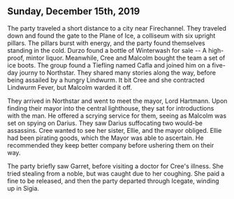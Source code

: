 ## Sunday, December 15th, 2019

The party traveled a short distance to a city near Firechannel.
They traveled down and found the gate to the Plane of Ice, a colliseum with six upright pillars.
The pillars burst with energy, and the party found themselves standing in the cold.
Durzo found a bottle of Winterwash for sale -- A high-proof, mintor liquor.
Meanwhile, Cree and Malcolm bought the team a set of ice boots.
The group found a Tiefling named Cafla and joined him on a five-day journy to Northstar.
They shared many stories along the way, before being assailed by a hungry Lindwurm.
It bit Cree and she contracted Lindwurm Fever, but Malcolm warded it off.

They arrived in Northstar and went to meet the mayor, Lord Hartmann.
Upon finding their mayor into the central lighthouse, they sat for introductions with the man.
He offered a scrying service for them, seeing as Malcolm was set on spying on Darius.
They saw Darius suffocating two would-be assassins.
Cree wanted to see her sister, Ellie, and the mayor obliged.
Ellie had been pirating goods, which the Mayor was able to ascertain.
He recommended they keep better company before ushering them on their way.

The party briefly saw Garret, before visiting a doctor for Cree's illness.
She tried stealing from a noble, but was caught due to her coughing.
She paid a fine to be released, and then the party departed through Icegate, winding up in Sigia.

